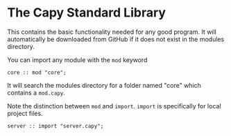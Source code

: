 # The Capy Standard Library

This contains the basic functionality needed for any good program. It will automatically be downloaded from GitHub if it does not exist in the modules directory.

You can import any module with the `mod` keyword

```capy
core :: mod "core";
```

It will search the modules directory for a folder named "core" which contains a `mod.capy`.

Note the distinction between `mod` and `import`. `import` is specifically for local project files.

```capy
server :: import "server.capy";
```
